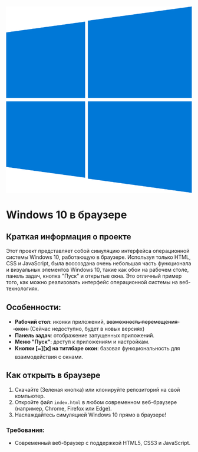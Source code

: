 ![Логотип Windows](bootBlue.svg)
# Windows 10 в браузере

## Краткая информация о проекте

Этот проект представляет собой симуляцию интерфейса операционной системы Windows 10, работающую в браузере. Используя только HTML, CSS и JavaScript, была воссоздана очень небольшая часть функционала и визуальных элементов Windows 10, такие как обои на рабочем столе, панель задач, кнопка "Пуск" и открытые окна. Это отличный пример того, как можно реализовать интерфейс операционной системы на веб-технологиях.

## Особенности:

- **Рабочий стол**: иконки приложений, в̶о̶з̶м̶о̶ж̶н̶о̶с̶т̶ь̶ ̶п̶е̶р̶е̶м̶е̶щ̶е̶н̶и̶я̶ ̶о̶к̶о̶н̶. (Сейчас недоступно, будет в новых версиях)
- **Панель задач**: отображение запущенных приложений.
- **Меню "Пуск"**: доступ к приложениям и настройкам.
- **Кнопки [🗕︎][🗙︎] на титлбаре окон**: базовая функциональность для взаимодействия с окнами.

## Как открыть в браузере

1. Скачайте (Зеленая кнопка) или клонируйте репозиторий на свой компьютер.
2. Откройте файл `index.html` в любом современном веб-браузере (например, Chrome, Firefox или Edge).
3. Наслаждайтесь симуляцией Windows 10 прямо в браузере!

### Требования:

- Современный веб-браузер с поддержкой HTML5, CSS3 и JavaScript.
